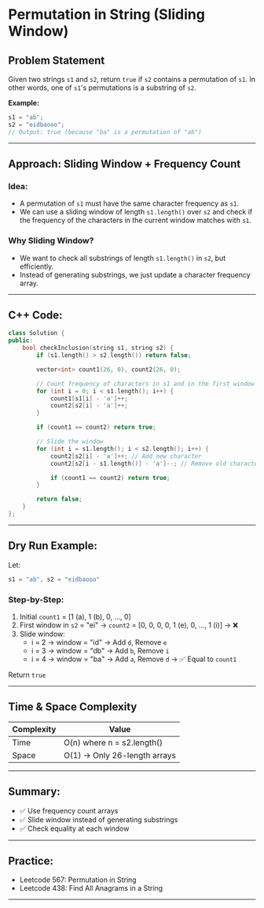 # Permutation in String (Sliding Window)

## Problem Statement

Given two strings `s1` and `s2`, return `true` if `s2` contains a permutation of `s1`. In other words, one of `s1`'s permutations is a substring of `s2`.

**Example:**

```cpp
s1 = "ab";
s2 = "eidbaooo";
// Output: true (because "ba" is a permutation of "ab")
```

---

## Approach: Sliding Window + Frequency Count

### Idea:

- A permutation of `s1` must have the same character frequency as `s1`.
- We can use a sliding window of length `s1.length()` over `s2` and check if the frequency of the characters in the current window matches with `s1`.

### Why Sliding Window?

- We want to check all substrings of length `s1.length()` in `s2`, but efficiently.
- Instead of generating substrings, we just update a character frequency array.

---

## C++ Code:

```cpp
class Solution {
public:
    bool checkInclusion(string s1, string s2) {
        if (s1.length() > s2.length()) return false;

        vector<int> count1(26, 0), count2(26, 0);

        // Count frequency of characters in s1 and in the first window of s2
        for (int i = 0; i < s1.length(); i++) {
            count1[s1[i] - 'a']++;
            count2[s2[i] - 'a']++;
        }

        if (count1 == count2) return true;

        // Slide the window
        for (int i = s1.length(); i < s2.length(); i++) {
            count2[s2[i] - 'a']++; // Add new character
            count2[s2[i - s1.length()] - 'a']--; // Remove old character

            if (count1 == count2) return true;
        }

        return false;
    }
};
```

---

## Dry Run Example:

Let:

```cpp
s1 = "ab", s2 = "eidbaooo"
```

### Step-by-Step:

1. Initial `count1` = [1 (a), 1 (b), 0, ..., 0]
2. First window in `s2` = "ei" → `count2` = [0, 0, 0, 0, 1 (e), 0, ..., 1 (i)] → ❌
3. Slide window:
   - i = 2 → window = "id" → Add `d`, Remove `e`
   - i = 3 → window = "db" → Add `b`, Remove `i`
   - i = 4 → window = "ba" → Add `a`, Remove `d` → ✅ Equal to `count1`

Return `true`

---

## Time & Space Complexity

| Complexity | Value                        |
| ---------- | ---------------------------- |
| Time       | O(n) where n = s2.length()   |
| Space      | O(1) → Only 26-length arrays |

---

## Summary:

- ✅ Use frequency count arrays
- ✅ Slide window instead of generating substrings
- ✅ Check equality at each window

---

## Practice:

- Leetcode 567: Permutation in String
- Leetcode 438: Find All Anagrams in a String

---


